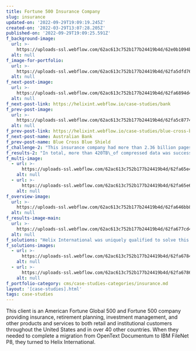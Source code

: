```yaml
---
title: Fortune 500 Insurance Company
slug: insurance
updated-on: '2022-09-29T19:09:19.245Z'
created-on: '2022-03-29T13:07:28.205Z'
published-on: '2022-09-29T19:09:25.591Z'
f_background-image:
  url: >-
    https://uploads-ssl.webflow.com/62ac613c752b177b24419b4d/62e0b1094b3bffad8335ad13_cs-prudential-385x260.jpg
  alt: null
f_image-for-portfolio:
  url: >-
    https://uploads-ssl.webflow.com/62ac613c752b177b24419b4d/62fa5dfd7661e7fd0d79203d_insurance.jpg
  alt: null
f_next-post-image:
  url: >-
    https://uploads-ssl.webflow.com/62ac613c752b177b24419b4d/62fa6894d42bad469275d083_bank.jpg
  alt: null
f_next-post-link: https://helixint.webflow.io/case-studies/bank
f_prev-post-image:
  url: >-
    https://uploads-ssl.webflow.com/62ac613c752b177b24419b4d/62fa5c877477c39864228699_bcbs.jpg
  alt: null
f_prev-post-link: https://helixint.webflow.io/case-studies/blue-cross-blue-shield
f_next-post-name: Australian Bank
f_prev-post-name: Blue Cross Blue Shield
f_challenge-2: "This insurance company had more than 2.36 billion pages of records data needing to be located, extracted, normalized, indexed, and mapped to their new FileNet solution, as well as more than 420TB\_of compressed data that needed to be migrated and ready to view in FileNet without decompressing at any point. Almost all of this data was highly sensitive, meaning that offline migration hardware services with end-to-end encryption both in motion and at rest was required.\n\nAdditionally, a significant majority of the data was static records, including invoices, member records, and other sensitive financial data. These records were to be very infrequently accessed and never changed, but must be kept ready for quick location and reference. Due to new GDPR regulations, it was also necessary to introduce a means by which any data pertaining to a specific member invoking their GDPR Right to be Forgotten could be deleted from a compressed text-only print stream archive without extracting the data and without affecting other records within that stream, which required a highly precise and complex byte offset measurement solution.\n\nAll of this data had to be made available for rapid federated search across various storage locations and formats, with support for search based on any metadata or filters. Upon locating the relevant data from potentially many different locations, the data was to be packaged up into any selected document format such as PDF, with compliant branding and legal information applied, and then served up on-demand. This would enable user and customer self-service.\n\nFinally, due to the massive amount of data and legal implications should any discrepancies, errors, or loss of data integrity occur, this insurance company required a comprehensive audit trail with full chain of custody for every unit of data touched by the migration project.\n\nIn order to significantly reduce migration costs, Helix International migrated only the most recent, frequently accessed, and dynamic data to FileNet, leaving the static data in its original storage location. Helix deployed it's proprietary RealTime\_Viewer (RTV) to replace the legacy Documentum viewer."
f_results-2: "In total, more than 420TB\_of compressed data was successfully discovered, extracted, normalized, and optimized by the Helix Massive Archival Retrieval System (MARS)\_migration platform. Additionally, more than 2.36 billion pages of records were successfully indexed and mapped to FileNet from various archives, programs, and repositories.\n\nBy utilizing RTV to circumvent the original ECM, viewer, and APIs, Helix saved this insurance company more than $5MM within the first year and allowed them to close an entire data center that was no longer needed following the project's completion, due to the massive reduction in computational and storage requirements once the data was normalized, collated, and combined. This savings emerged from a combination of savings against the licensing fee renewal of the legacy ECM and viewer, as well as the closure of the data center and other cost reductions. This savings more than offset the cost of the entire migration project within the first year since contract signing, with ongoing savings forever thereafter.\n\nFull end-to-end encryption and a full audit trail with comprehensive chain of custody tracking was provided, proving yet another flawless enterprise ETL\_execution for Helix International."
f_multi-image:
  - url: >-
      https://uploads-ssl.webflow.com/62ac613c752b177b24419b4d/62fa65e4b83f2d36d5933783_insurance-2.jpg
    alt: null
  - url: >-
      https://uploads-ssl.webflow.com/62ac613c752b177b24419b4d/62fa65e6fd7b99751c5bd173_insurance-3.jpg
    alt: null
f_overview-image:
  url: >-
    https://uploads-ssl.webflow.com/62ac613c752b177b24419b4d/62fa646bb83f2d737b9323b7_insurance-1.jpg
  alt: null
f_results-image-main:
  url: >-
    https://uploads-ssl.webflow.com/62ac613c752b177b24419b4d/62fa677cd42bad101a75c1a6_insurance-4.jpg
  alt: null
f_solutions: "Helix International was uniquely qualified to solve this insurance company's needs due to the proprietary Helix MARS migration platform. While alternative options do exist, the Helix MARS\_platform features several unique and differentiating advantages, such as the ability to extract, read, normalize, and manipulate data from archives without decompression, as well as the built-in option for end-to-end encryption of data both in motion and at rest, and a built-in audit trail with full chain of custody. The platform includes 45 unique extractors for every legacy ECM commonly employed by enterprises.\n\nAdditionally, the Helix MARS\_platform features the proprietary RTV program, which allows for records data to be viewed in any format without need of migrating the data, and without need of the legacy ECM, viewer, or any of the associated licenses. This unique approach to ECM\_migrations and retirement of legacy ECM\_solutions has saved over a trillion dollars to date for more than 500 enterprises, and is one of the many reasons why Helix International is IBM's premium partner of choice for ECM, ETL,\_and ESB projects."
f_solutions-images:
  - url: >-
      https://uploads-ssl.webflow.com/62ac613c752b177b24419b4d/62fa67849ad0004009b236be_insurance-5.jpg
    alt: null
  - url: >-
      https://uploads-ssl.webflow.com/62ac613c752b177b24419b4d/62fa67869ad000418eb236f3_insurance-6.jpg
    alt: null
f_portfolio-category: cms/case-studies-categories/insurance.md
layout: '[case-studies].html'
tags: case-studies
---
```


This client is an American Fortune Global 500 and Fortune 500 company providing insurance, retirement planning, investment management, and other products and services to both retail and institutional customers throughout the United States and in over 40 other countries. When they needed to complete a migration from OpenText Documentum to IBM FileNet P8, they turned to Helix International.
